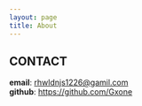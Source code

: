 ```yaml
---
layout: page
title: About
---
```


## CONTACT

**email**: rhwldnjs1226@gamil.com  
**github**: <a href="https://github.com/Gxone">https://github.com/Gxone</a>

